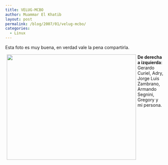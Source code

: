 ```yaml
---
title: VELUG-MCBO
author: Muammar El Khatib
layout: post
permalink: /blog/2007/01/velug-mcbo/
categories:
  - Linux
---
```

<p align="absmiddle">
  Esta foto es muy buena, en verdad vale la pena compartirla.
</p>

<p align="center">
  <img src="/uploads/pics/Picture68.jpg" style="border: 0px none ; float: left; padding-left: 5px; padding-right: 5px; width: 412px; height: 336px;" />
</p>

<p align="center" />

<p align="left">
  <b> De derecha a izquierda</b>: Gerardo Curiel, Adry, Jorge Luis Zambrano, Armando Segnini, Gregory y mi persona.
</p>